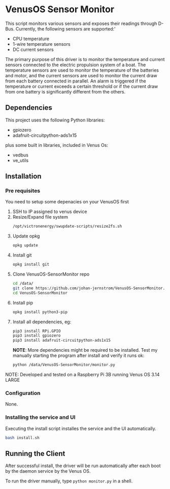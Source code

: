 # VenusOS Sensor Monitor

This script monitors various sensors and exposes their readings through D-Bus.
Currently, the following sensors are supported:'
- CPU temperature
- 1-wire temperature sensors
- DC current sensors

The primary purpose of this driver is to monitor the temperature and current sensors connected to the electric propulsion system of a boat. 
The temperature sensors are used to monitor the temperature of the batteries and motor, and the current sensors are used to monitor the current draw from each battery connected in parallel.
An alarm is triggered if the temperature or current exceeds a certain threshold or if the current draw from one battery is significantly different from the others.

## Dependencies

This project uses the following Python libraries:
- gpiozero
- adafruit-circuitpython-ads1x15

plus some built in libraries, included in Venus Os:
- vedbus
- ve_utils 

## Installation

### Pre requisites

You need to setup some depenacies on your VenusOS first

1) SSH to IP assigned to venus device
1) Resize/Expand file system
    ```bash
    /opt/victronenergy/swupdate-scripts/resize2fs.sh
    ```
1) Update opkg
    ```bash
    opkg update
    ```
1) Install git
    ```bash
    opkg install git
    ```
1) Clone VenusOS-SensorMonitor repo<br/>
    ```bash
    cd /data/
    git clone https://github.com/johan-jernstrom/VenusOS-SensorMonitor.git
    cd VenusOS-SensorMonitor
    ```
1) Install pip
    ```bash
    opkg install python3-pip
    ```
1) Install all dependencies, eg:
    ```bash
    pip3 install RPi.GPIO
    pip3 install gpiozero
    pip3 install adafruit-circuitpython-ads1x15
    ```
    **NOTE**: More dependencies might be required to be installed. Test my manually starting the program after install and verify it runs ok:
    ```bash
    python /data/VenusOS-SensorMonitor/monitor.py
    ```

NOTE: Developed and tested on a Raspberry Pi 3B running Venus OS 3.14 LARGE

### Configuration

None.

### Installing the service and UI

Executing the install script installes the service and the UI automatically.

```bash
bash install.sh
```

## Running the Client

After successful install, the driver will be run automatically after each boot by the daemon service by the Venus OS.

To run the driver manually, type `python monitor.py` in a shell. 
